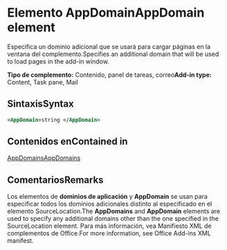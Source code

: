 # <a name="appdomain-element"></a><span data-ttu-id="8c300-101">Elemento AppDomain</span><span class="sxs-lookup"><span data-stu-id="8c300-101">AppDomain element</span></span>

<span data-ttu-id="8c300-102">Especifica un dominio adicional que se usará para cargar páginas en la ventana del complemento.</span><span class="sxs-lookup"><span data-stu-id="8c300-102">Specifies an additional domain that will be used to load pages in the add-in window.</span></span>

<span data-ttu-id="8c300-103">**Tipo de complemento:** Contenido, panel de tareas, correo</span><span class="sxs-lookup"><span data-stu-id="8c300-103">**Add-in type:** Content, Task pane, Mail</span></span>

## <a name="syntax"></a><span data-ttu-id="8c300-104">Sintaxis</span><span class="sxs-lookup"><span data-stu-id="8c300-104">Syntax</span></span>

```XML
<AppDomain>string </AppDomain>
```

## <a name="contained-in"></a><span data-ttu-id="8c300-105">Contenidos en</span><span class="sxs-lookup"><span data-stu-id="8c300-105">Contained in</span></span>

[<span data-ttu-id="8c300-106">AppDomains</span><span class="sxs-lookup"><span data-stu-id="8c300-106">AppDomains</span></span>](appdomains.md)

## <a name="remarks"></a><span data-ttu-id="8c300-107">Comentarios</span><span class="sxs-lookup"><span data-stu-id="8c300-107">Remarks</span></span>

<span data-ttu-id="8c300-108">Los elementos de **dominios de aplicación** y **AppDomain** se usan para especificar todos los dominios adicionales distinto al especificado en el elemento SourceLocation.</span><span class="sxs-lookup"><span data-stu-id="8c300-108">The  **AppDomains** and **AppDomain** elements are used to specify any additional domains other than the one specified in the SourceLocation element.</span></span> <span data-ttu-id="8c300-109">Para más información, vea Manifiesto XML de complementos de Office.</span><span class="sxs-lookup"><span data-stu-id="8c300-109">For more information, see Office Add-ins XML manifest.</span></span>

